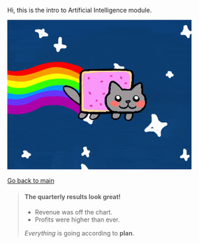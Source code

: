 Hi, this is the intro to Artificial Intelligence module.

![A flying cat](cat.gif)

[Go back to main](/machine_learning)

> #### The quarterly results look great!
>
> - Revenue was off the chart.
> - Profits were higher than ever.
>
>  *Everything* is going according to **plan**.
